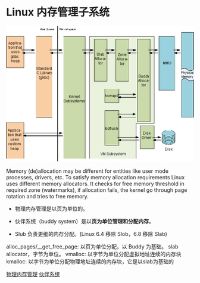 # Linux 内存管理子系统

![Linux 内存管理概览](README_img/MemoryMS.png)

Memory (de)allocation may be different for entities like user mode processes, drivers, etc. To satisfy memory allocation requirements Linux uses different memory allocators. It checks for free memory threshold in required zone (watermarks), if allocation fails, the kernel go through page rotation and tries to free memory.

- 物理内存管理是以页为单位的。

- 伙伴系统（buddy system）是以**页为单位管理和分配内存**。

- Slub 负责更细的内存分配。(Linux 6.4 移除 Slob，6.8 移除 Slab)


alloc_pages/__get_free_page: 以页为单位分配，以 Buddy 为基础。
slab allocator，字节为单位。
vmalloc: 以字节为单位分配虚拟地址连续的内存块
kmalloc: 以字节为单位分配物理地址连续的内存块，它是以slab为基础的

[物理内存管理](physical_memory_management.md)
[伙伴系统](buddy_allocator.md)